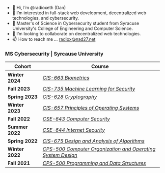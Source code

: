 - 👋 Hi, I’m @radioxeth (Dan)
- 👀 I’m interested in full-stack web development, decentralized web technologies, and cybersecurity.
- 🌱 Master's of Science in Cybersecurity student from Syracuse University's College of Engineering and Computer Science.
- 💞️ I’m looking to collaborate on decentralized web technologies.
- 📫 How to reach me ... radiox@nad27.net

<!---
radioxeth/radioxeth is a ✨ special ✨ repository because its `README.md` (this file) appears on your GitHub profile.
You can click the Preview link to take a look at your changes.
--->
### MS Cybersecurity | Syrcause University

|Cohort|Course|
|---|---|
|**Winter 2024**|*[CIS-663 Biometrics](https://github.com/radioxeth/cis-663-biometrics/blob/main/README.md#cis-663-biometrics)*|
|**Fall 2023**|*[CIS-735 Machine Learning for Security](https://github.com/radioxeth/cis-735-machine-learning-for-security/blob/main/README.md#cis-735-machine-learning-for-security)*|
|**Spring 2023**|*[CIS-628 Cryptography](https://github.com/radioxeth/cis-628-cryptography/blob/main/README.md#cis-628-cryptography)*|
|**Winter 2023**|*[CIS-657 Principles of Operating Systems](https://github.com/radioxeth/cis-657-principles-of-operating-systems/blob/main/README.md#cis-657-principles-of-operating-systems)*|
|**Fall 2022**|[*CSE-643 Computer Security*](https://github.com/radioxeth/cse-643-computer-security/blob/main/README.md#cse-643-computer-security)|
|**Summer 2022**|[*CSE-644 Internet Security*](https://github.com/radioxeth/cse-644-internet-security/blob/main/README.md#cse-644-internet-security)|
|**Spring 2022**|[*CIS-675 Design and Analysis of Algorithms*](https://github.com/radioxeth/cis-675-algorithms)|
|**Winter 2022**|[*CPS-500 Computer Organization and Operating System Design*](https://github.com/radioxeth/cps-500-computer-organization-and-os-design)|
|**Fall 2021**|[*CPS-500 Programming and Data Structures*](https://github.com/radioxeth/cps-500-programming-and-data-structures)|
